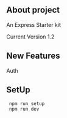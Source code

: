 ## About project

An Express Starter kit 

Current Version 1.2

## New Features

Auth

## SetUp

```
 npm run setup
 npm run dev

```


